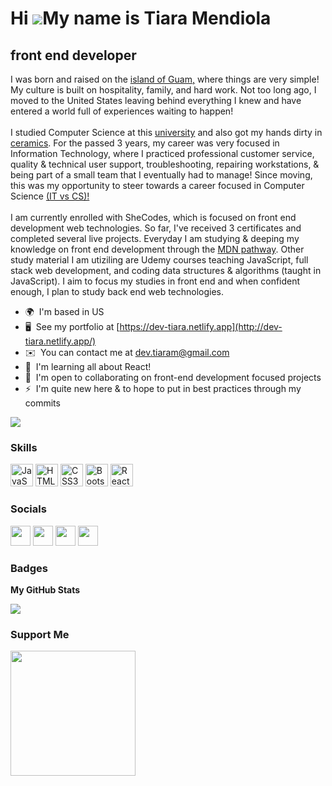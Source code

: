 Hi ![](https://user-images.githubusercontent.com/18350557/176309783-0785949b-9127-417c-8b55-ab5a4333674e.gif)My name is Tiara Mendiola<br>
======================================================================================================================================

front end developer
-------------------

I was born and raised on the <a href="https://www.visitguam.com/about-guam/" target="_blank">island of Guam,</a> 
where things are very simple! My culture is built on hospitality, family, and hard work. 
Not too long ago, I moved to the United States leaving behind everything I knew and have entered a world full of experiences waiting to happen!
<br>
<br>
I studied Computer Science at this <a href="https://www.uog.edu/" target="_blank" class="external-links">university</a>
and also got my hands dirty in <a href="https://www.instagram.com/teewamics/" target="_blank">ceramics</a>. 
For the passed 3 years, my career was very focused in Information Technology, where I practiced professional customer service, quality & technical user support, troubleshooting, repairing workstations, & being part of a small team that I eventually had to manage! 
Since moving, this was my opportunity to steer towards a career focused in Computer Science 
<a href="https://cdn.ttgtmedia.com/rms/onlineimages/data_center-info_tech_vs_computer_science-f.png" target="_blank">(IT vs CS)!</a>
<br>
<br>
I am currently enrolled with SheCodes, which is focused on front end development web technologies.
So far, I've received 3 certificates and completed several live projects. Everyday I am studying & deeping my knowledge on front end development 
through the <a href="https://developer.mozilla.org/en-US/docs/Learn/Front-end_web_developer" target="_blank">MDN pathway</a>.
Other study material I am utiziling are Udemy courses teaching JavaScript, full stack web development, and coding data structures & algorithms 
(taught in JavaScript). I aim to focus my studies in front end and when confident enough, I plan to study back end web technologies. 

* 🌍  I'm based in US
* 🖥️  See my portfolio at [https://dev-tiara.netlify.app](http://dev-tiara.netlify.app/)
* ✉️  You can contact me at [dev.tiaram@gmail.com](mailto:dev.tiaram@gmail.com)
* 🧠  I'm learning all about React!
* 🤝  I'm open to collaborating on front-end development focused projects
* ⚡  I'm quite new here & to hope to put in best practices through my commits

<a href="https://www.github.com/Teewawa" target="_blank" rel="noreferrer"><img
src="https://img.shields.io/github/followers/Teewawa?logo=github&style=for-the-badge&color=0891b2&labelColor=0f172a" /></a>

### Skills


<p align="left">
<a href="https://developer.mozilla.org/en-US/docs/Web/JavaScript" target="_blank" rel="noreferrer"><img src="https://raw.githubusercontent.com/danielcranney/readme-generator/main/public/icons/skills/javascript-colored.svg" width="36" height="36" alt="JavaScript" /></a>
<a href="https://developer.mozilla.org/en-US/docs/Glossary/HTML5" target="_blank" rel="noreferrer"><img src="https://raw.githubusercontent.com/danielcranney/readme-generator/main/public/icons/skills/html5-colored.svg" width="36" height="36" alt="HTML5" /></a>
<a href="https://www.w3.org/TR/CSS/#css" target="_blank" rel="noreferrer"><img src="https://raw.githubusercontent.com/danielcranney/readme-generator/main/public/icons/skills/css3-colored.svg" width="36" height="36" alt="CSS3" /></a>
<a href="https://getbootstrap.com/" target="_blank" rel="noreferrer"><img src="https://raw.githubusercontent.com/danielcranney/readme-generator/main/public/icons/skills/bootstrap-colored.svg" width="36" height="36" alt="Bootstrap" /></a>
<a href="https://reactjs.org/" target="_blank" rel="noreferrer"><img src="https://raw.githubusercontent.com/danielcranney/readme-generator/main/public/icons/skills/react-colored.svg" width="36" height="36" alt="React" /></a>
</p>


### Socials

<p align="left"> <a href="https://www.codepen.io/teewawa" target="_blank" rel="noreferrer"><img src="https://raw.githubusercontent.com/danielcranney/readme-generator/main/public/icons/socials/codepen-dark.svg" width="32" height="32" /></a> <a href="https://codesandbox.io/u/teewawa" target="_blank" rel="noreferrer"><img src="https://raw.githubusercontent.com/danielcranney/readme-generator/main/public/icons/socials/codesandbox-dark.svg" width="32" height="32" /></a> <a href="https://www.github.com/Teewawa" target="_blank" rel="noreferrer"><img src="https://raw.githubusercontent.com/danielcranney/readme-generator/main/public/icons/socials/github-dark.svg" width="32" height="32" /></a> <a href="https://www.linkedin.com/in/tiaramendiola/" target="_blank" rel="noreferrer"><img src="https://raw.githubusercontent.com/danielcranney/readme-generator/main/public/icons/socials/linkedin.svg" width="32" height="32" /></a></p>

### Badges

<b>My GitHub Stats</b>

<a href="http://www.github.com/Teewawa"><img src="https://github-readme-streak-stats.herokuapp.com/?user=Teewawa&stroke=64748b&background=0f172a&ring=0891b2&fire=0891b2&currStreakNum=64748b&currStreakLabel=0891b2&sideNums=64748b&sideLabels=64748b&dates=64748b&hide_border=true" /></a>

### Support Me

<a href="https://www.buymeacoffee.com/teewawa"><img src="https://cdn.buymeacoffee.com/buttons/v2/default-yellow.png" width="200" /></a>
